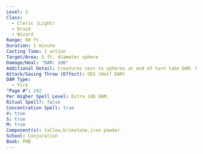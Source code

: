 ```yaml
---
Level: 2
Class:
  - Cleric (Light)
  - Druid
  - Wizard
Range: 60 ft.
Duration: 1 minute
Casting Time: 1 action
Target/Area: 5 ft. diameter sphere
Damage/Heal: "DAM: 2d6"
Additional Detail: Creatures next to spheres at end of turn take DAM. Move spheres 30 ft.
Attack/Saving Throw (Effect): DEX (Half DAM)
DAM Type:
  - Fire
"Page #": 242
Per Higher Spell Level: Extra 1d6 DAM.
Ritual Spell?: false
Concentration Spell: true
V: true
S: true
M: true
Component(s): tallow,brimstone,iron powder
School: Conjuration
Book: PHB
---
```

